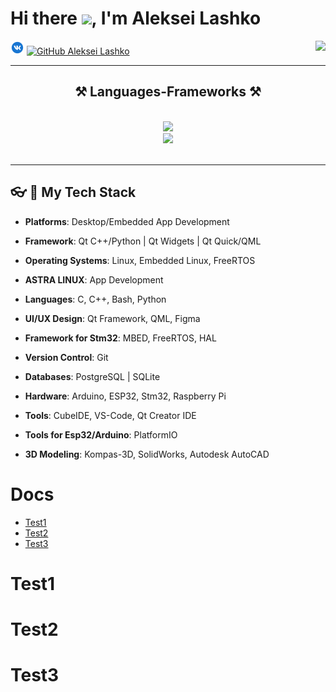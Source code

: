 # Hi there <img src="https://media.giphy.com/media/hvRJCLFzcasrR4ia7z/giphy.gif" width="25px">, I'm Aleksei Lashko

[![Vk: Aleksei Lashko](https://github.com/LASHKOAG/LASHKOAG/blob/main/source/icons8-vk-circled-22.png)](https://vk.com/la6ko)
[![GitHub Aleksei Lashko](https://img.shields.io/github/followers/LASHKOAG?label=follow&style=social)](https://github.com/LASHKOAG)
<img align="right" src="https://visitor-badge.laobi.icu/badge?page_id=LASHKOAG.LASHKOAG" />
<!--
<a href="https://github.com/LASHKOAG" target="blank"><img align="center" src="https://img.shields.io/github/followers/LASHKOAG?label=follow&style=social" height="16" /></a>

"https://www.google.com/
src="https://img.icons8.com/color/344/telegram-app--v1.png"
**LASHKOAG/LASHKOAG** is a ✨ _special_ ✨ repository because its `README.md` (this file) appears on your GitHub profile.

Here are some ideas to get you started:

- 🔭 I’m currently working on ...
- 🌱 I’m currently learning ...
- 👯 I’m looking to collaborate on ...
- 🤔 I’m looking for help with ...
- 💬 Ask me about ...
- 📫 How to reach me: ...
- 😄 Pronouns: ...
- ⚡ Fun fact: ...
-->

 <hr/>
 
<h2 align="center">⚒️ Languages-Frameworks ⚒️</h2>
<br/>
<div align="center">
    <img src="https://skillicons.dev/icons?i=qt,vscode,github,ubuntu,raspberrypi,matlab,arduino" />
    <br/>
    <img src="https://skillicons.dev/icons?i=qt,c,cpp,linux,bash,python,postgres,sqlite" /><br>
</div>

<br/>
<hr/>

## 👓︎ 🔧 My Tech Stack

- **Platforms**: Desktop/Embedded App Development
- **Framework**: Qt C++/Python | Qt Widgets | Qt Quick/QML

- **Operating Systems**: Linux, Embedded Linux, FreeRTOS
- **ASTRA LINUX**: App Development

- **Languages**: C, C++, Bash, Python
- **UI/UX Design**: Qt Framework, QML, Figma

- **Framework for Stm32**: MBED, FreeRTOS, HAL

- **Version Control**: Git
- **Databases**: PostgreSQL | SQLite

- **Hardware**: Arduino, ESP32, Stm32, Raspberry Pi
- **Tools**: CubeIDE, VS-Code, Qt Creator IDE
- **Tools for Esp32/Arduino**: PlatformIO

- **3D Modeling**: Kompas-3D, SolidWorks, Autodesk AutoCAD


# Docs

- [Test1](#test1)
- [Test2](#test2)
- [Test3](#test3)

# Test1
# Test2
# Test3


